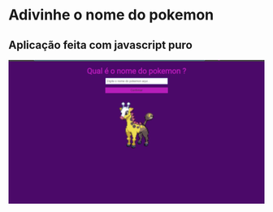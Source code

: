 # Adivinhe o nome do pokemon

## Aplicação feita com javascript puro

![alt text](https://github.com/kaiqueguzto/adivinhe-pokemon/blob/main/projeto.png)